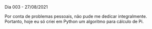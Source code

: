 Dia 003 - 27/08/2021

Por conta de problemas pessoais, não pude me dedicar integralmente. Portanto, hoje eu só criei em Python um algoritmo para cálculo de Pi.